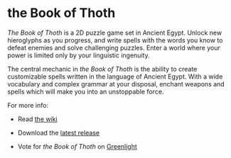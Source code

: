 # the Book of Thoth

*The Book of Thoth* is a 2D puzzle game set in Ancient Egypt. Unlock new hieroglyphs as you progress, and write spells with the words you know to defeat enemies and solve challenging puzzles. Enter a world where your power is limited only by your linguistic ingenuity. 

The central mechanic in *the Book of Thoth* is the ability to create customizable spells written in the language of Ancient Egypt. With a wide vocabulary and complex grammar at your disposal, enchant weapons and spells which will make you into an unstoppable force. 

For more info:

* Read [the wiki](https://github.com/viking-sudo-rm/SpokenWord/wiki)

* Download the [latest release](https://github.com/viking-sudo-rm/SpokenWord/releases)

* Vote for *the Book of Thoth* on [Greenlight](http://steamcommunity.com/sharedfiles/filedetails/?id=792472433&result=1)
